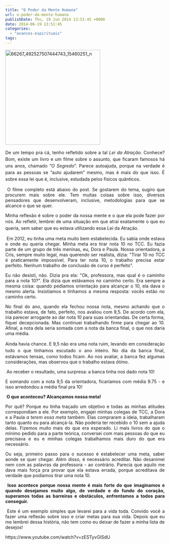 ```yaml
---
title: "O Poder da Mente Humana"
url: o-poder-da-mente-humana
publishDate: Thu, 19 Jun 2014 13:51:45 +0000
date: 2014-06-19 13:51:45
categories: 
  - "avancos-espirituais"
tags: 
---
```

<p style="text-align: justify;" align="center"><span style="line-height: 1.5em;"><img class="size-medium wp-image-1812 alignleft" src="http://www.gabi.blog.br/wp-content/uploads/2014/06/66267_492527507444743_15460251_n-300x300.jpg" alt="66267_492527507444743_15460251_n" width="300" height="300" /></span></p>
<p style="text-align: justify;" align="center"><span style="line-height: 1.5em;">De um tempo pra cá, tenho refletido sobre a tal <em>Lei da Atração</em>. Conhece? Bom, existe um livro e um filme sobre o assunto, que ficaram famosos há uns anos, chamado “<em>O Segredo</em>”. Parece autoajuda, porque na verdade é para as pessoas se “auto ajudarem” mesmo, mas é mais do que isso. É sobre essa lei que é, inclusive, estudada pelos físicos quânticos.</span></p>
<p style="text-align: justify;"> O filme completo está abaixo do post. Se gostarem do tema, sugiro que procurem mais sobre ele. Tem muitas coisas sobre isso, diversos pensadores que desenvolveram, inclusive, metodologias para que se alcance o que se quer.</p>
<p style="text-align: justify;" align="center">Minha reflexão é sobre o poder da nossa mente e o que ela pode fazer por nós. Ao refletir, lembrei <span style="line-height: 1.5em;">de uma situação em que atraí exatamente o que eu queria, sem saber que eu estava utilizando essa Lei da Atração.</span></p>
<p style="text-align: justify;"> Em 2012, eu tinha uma meta muito bem estabelecida. Eu sabia onde estava e onde eu queria chegar. Minha meta era tirar nota 10 no TCC. Eu fazia parte de um grupo de três meninas, eu, Dora e Paula. Nossa orientadora, a Cris, sempre muito legal, mas querendo ser realista, dizia: "Tirar 10 no TCC é praticamente impossível. Para ter nota 10, o trabalho precisa estar perfeito. Nenhum trabalho de conclusão de curso é perfeito".</p>
<p style="text-align: justify;">Eu não desisti, não. Dizia pra ela: "Ok, professora, mas qual é o caminho para a nota 10?". Ela dizia que estávamos no caminho certo. Era sempre a mesma coisa: quando pedíamos orientação para alcançar o 10, ela dava o mesmo alerta. Insistíamos e tínhamos a mesma resposta: vocês estão no caminho certo.</p>
<p style="text-align: justify;">No final do ano, quando ela fechou nossa nota, mesmo achando que o trabalho estava, de fato, perfeito, nos avaliou com 9,5. De acordo com ela, iria parecer arrogante ao dar nota 10 para suas orientandas. De certa forma, fiquei decepcionada. Mas continuei trabalhando firme para chegar ao 10. Afinal, a nota dela seria somada com a nota da banca final, o que nos daria uma média.</p>
<p style="text-align: justify;"><span style="line-height: 1.5em;">Ainda havia chance. E 9,5 não era uma nota ruim, levando em consideração tudo o que tínhamos escutado o ano inteiro. </span>No dia da banca final, estávamos tensas, como todos ficam. Ao nos avaliar, a banca fez algumas considerações, mas observou que o trabalho estava ótimo.</p>
<p style="text-align: justify;"> Ao receber o resultado, uma surpresa: a banca tinha nos dado nota 10!</p>
<p style="text-align: justify;">E somando com a nota 9,5 da orientadora, ficaríamos com média 9.75 - e isso arredondou a média final pra 10!</p>
<p style="text-align: justify;"> <strong>O que aconteceu? Alcançamos nossa meta!</strong></p>
<p style="text-align: justify;">Por quê? Porque eu tinha traçado um objetivo e todas as minhas atitudes correspondiam a ele. Por exemplo, engajei minhas colegas de TCC, a Dora e a Paula <em>a terem essa meta</em> também. Elas compraram a ideia, trabalharam tanto quanto eu para alcançá-la. Não poderia ter recebido o 10 sem a ajuda delas. Fizemos muito mais do que era esperado. Li mais livros do que o mínimo pedido para a parte teórica, conversei com mais pessoas do que eu precisava e eu e minhas colegas trabalhamos mais duro do que era necessário.</p>
<p style="text-align: justify;">Ou seja, primeiro passo para o sucesso é estabelecer uma meta, saber aonde se quer chegar. Além disso, é necessário acreditar. Não desanimei nem com as palavras da professora - ao contrário. Parecia que aquilo me dava mais força pra provar que ela estava errada, porque acreditava de verdade que podíamos tirar uma nota 10.</p>
<p style="text-align: justify;"> <strong>Isso acontece porque nossa mente é mais forte do que imaginamos e quando desejamos muito algo, de verdade e do fundo do coração, superamos todas as barreiras e obstáculos, enfrentamos a todos para conseguir.</strong></p>
<p style="text-align: justify;"> Este é um exemplo simples que levarei para a vida toda. Convido você a fazer uma reflexão sobre isso e criar metas para sua vida. Depois que eu me lembrei dessa história, não tem como eu deixar de fazer a minha lista de desejos!</p>
<p style="text-align: justify;"></p>
https://www.youtube.com/watch?v=zESTyvGISdU
